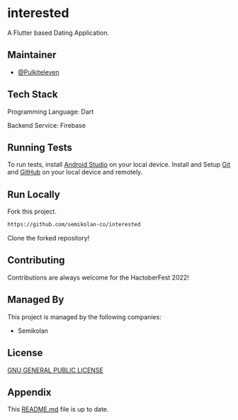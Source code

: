 # interested

A Flutter based Dating Application.

## Maintainer

- [@Pulkiteleven](https://github.com/Pulkiteleven)

## Tech Stack

Programming Language: Dart

Backend Service: Firebase

## Running Tests

To run tests, install [Android Studio](https://developer.android.com/studio) on your local device.
Install and Setup [Git](https://git-scm.com/download/win) and [GitHub](https://github.com/) on your local device and remotely.

## Run Locally

Fork this project.

```bash
https://github.com/semikolan-co/interested
```

Clone the forked repository!

## Contributing

Contributions are always welcome for the HactoberFest 2022!
  
## Managed By

This project is managed by the following companies:

- Semikolan
  
## License

[GNU GENERAL PUBLIC LICENSE](https://github.com/semikolan-co/interested/blob/master/LICENSE)
  
## Appendix

This [README.md](https://github.com/semikolan-co/interested/blob/master/README.md) file is up to date.

